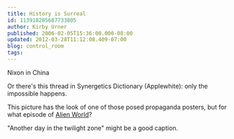 ```yaml
---
title: History is Surreal
id: 113918285687733805
author: Kirby Urner
published: 2006-02-05T15:36:00.000-08:00
updated: 2012-03-28T11:12:08.409-07:00
blog: control_room
tags: 
---
```


[](http://photos1.blogger.com/blogger/1134/545/1600/nixoninchina.jpg)Nixon in China

Or there's this thread in Synergetics Dictionary (Applewhite):  only the impossible happens.

This picture has the look of one of those posed propaganda posters, but for what episode of [Alien World](http://mybizmo.blogspot.com/2007/01/wild-blue-yonder-movie-review.html)?

"Another day in the twilight zone" might be a good caption.